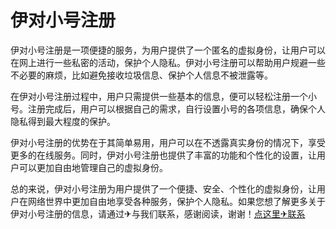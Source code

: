# 伊对小号注册

伊对小号注册是一项便捷的服务，为用户提供了一个匿名的虚拟身份，让用户可以在网上进行一些私密的活动，保护个人隐私。伊对小号注册可以帮助用户规避一些不必要的麻烦，比如避免接收垃圾信息、保护个人信息不被泄露等。

在伊对小号注册过程中，用户只需提供一些基本的信息，便可以轻松注册一个小号。注册完成后，用户可以根据自己的需求，自行设置小号的各项信息，确保个人隐私得到最大程度的保护。

伊对小号注册的优势在于其简单易用，用户可以在不透露真实身份的情况下，享受更多的在线服务。同时，伊对小号注册也提供了丰富的功能和个性化的设置，让用户可以更加自由地管理自己的虚拟身份。

总的来说，伊对小号注册为用户提供了一个便捷、安全、个性化的虚拟身份，让用户在网络世界中更加自由地享受各种服务，保护个人隐私。如果您想了解更多关于伊对小号注册的信息，请通过✈与我们联系，感谢阅读，谢谢！[点这里✈联系](https://www.k02.cc)